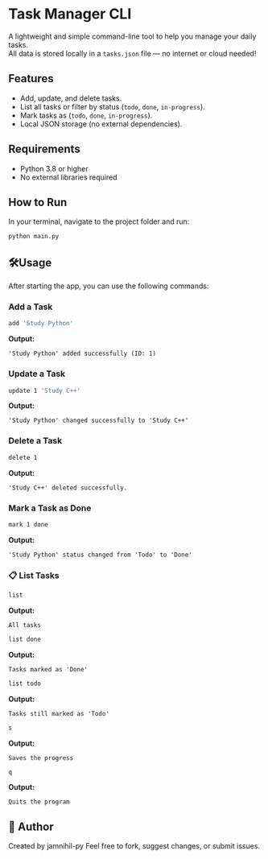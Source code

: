 # Task Manager CLI

A lightweight and simple command-line tool to help you manage your daily tasks.  
All data is stored locally in a `tasks.json` file — no internet or cloud needed!

## Features

- Add, update, and delete tasks.
- List all tasks or filter by status (`todo`, `done`, `in-progress`).
- Mark tasks as (`todo`, `done`, `in-progress`).
- Local JSON storage (no external dependencies).

## Requirements

- Python 3.8 or higher  
- No external libraries required

## How to Run

In your terminal, navigate to the project folder and run:

```bash
python main.py
```

## 🛠Usage

After starting the app, you can use the following commands:

### Add a Task

```bash
add 'Study Python'
```
**Output:**
```
'Study Python' added successfully (ID: 1)
```

### Update a Task

```bash
update 1 'Study C++'
```
**Output:**
```
'Study Python' changed successfully to 'Study C++'
```

### Delete a Task

```bash
delete 1
```
**Output:**
```
'Study C++' deleted successfully.
```

### Mark a Task as Done

```bash
mark 1 done
```
**Output:**
```
'Study Python' status changed from 'Todo' to 'Done'
```

### 📋 List Tasks

```bash
list
```
**Output:**
```
All tasks
```

```bash
list done
```
**Output:**
```
Tasks marked as 'Done'
```

```bash
list todo
```
**Output:**
```
Tasks still marked as 'Todo'
```

```bash
s
```
**Output:**
```
Saves the progress
```

```bash
q
```
**Output:**
```
Quits the program
```

## 👤 Author

Created by jamnihil-py
Feel free to fork, suggest changes, or submit issues.